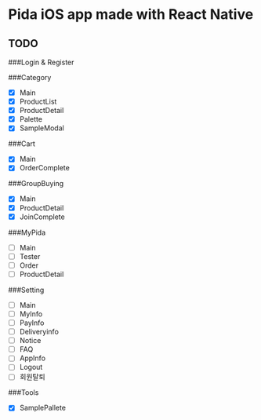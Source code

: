 # Pida iOS app made with React Native

## TODO

###Login & Register

###Category

- [x] Main
- [x] ProductList
- [x] ProductDetail
- [x] Palette
- [x] SampleModal

###Cart

- [x] Main
- [x] OrderComplete

###GroupBuying

- [x] Main
- [x] ProductDetail
- [x] JoinComplete

###MyPida

- [ ] Main
- [ ] Tester
- [ ] Order
- [ ] ProductDetail

###Setting

- [ ] Main
- [ ] MyInfo
- [ ] PayInfo
- [ ] Deliveryinfo
- [ ] Notice
- [ ] FAQ
- [ ] AppInfo
- [ ] Logout
- [ ] 회원탈퇴

###Tools

- [x] SamplePallete
